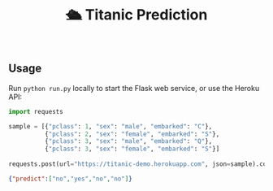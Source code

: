 <div align="center">
  <h1>🛳 Titanic Prediction</h1>
</div>

<br />

## Usage

Run `python run.py` locally to start the Flask web service, or use the Heroku API:

```python
import requests

sample = [{"pclass": 1, "sex": "male", "embarked": "C"},
          {"pclass": 2, "sex": "female", "embarked": "S"},
          {"pclass": 3, "sex": "male", "embarked": "Q"},
          {"pclass": 3, "sex": "female", "embarked": "S"}]
          
requests.post(url="https://titanic-demo.herokuapp.com", json=sample).content
```

```json
{"predict":["no","yes","no","no"]}
```
